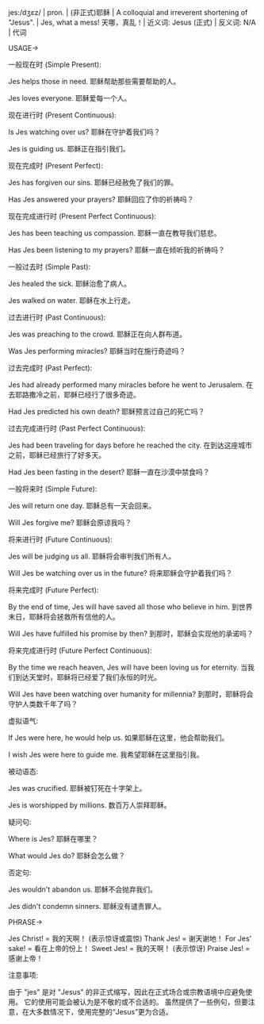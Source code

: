 jes:/dʒɛz/ | pron. | (非正式)耶稣 | A colloquial and irreverent shortening of "Jesus". | Jes, what a mess! 天哪，真乱！| 近义词: Jesus (正式) | 反义词: N/A | 代词


USAGE->

一般现在时 (Simple Present):

Jes helps those in need.  耶稣帮助那些需要帮助的人。

Jes loves everyone. 耶稣爱每一个人。


现在进行时 (Present Continuous):

Is Jes watching over us? 耶稣在守护着我们吗？

Jes is guiding us. 耶稣正在指引我们。


现在完成时 (Present Perfect):

Jes has forgiven our sins. 耶稣已经赦免了我们的罪。

Has Jes answered your prayers? 耶稣回应了你的祈祷吗？


现在完成进行时 (Present Perfect Continuous):

Jes has been teaching us compassion. 耶稣一直在教导我们慈悲。

Has Jes been listening to my prayers?  耶稣一直在倾听我的祈祷吗？


一般过去时 (Simple Past):

Jes healed the sick. 耶稣治愈了病人。

Jes walked on water. 耶稣在水上行走。


过去进行时 (Past Continuous):

Jes was preaching to the crowd. 耶稣正在向人群布道。

Was Jes performing miracles? 耶稣当时在施行奇迹吗？


过去完成时 (Past Perfect):

Jes had already performed many miracles before he went to Jerusalem. 在去耶路撒冷之前，耶稣已经行了很多奇迹。

Had Jes predicted his own death? 耶稣预言过自己的死亡吗？


过去完成进行时 (Past Perfect Continuous):

Jes had been traveling for days before he reached the city. 在到达这座城市之前，耶稣已经旅行了好多天。

Had Jes been fasting in the desert? 耶稣一直在沙漠中禁食吗？


一般将来时 (Simple Future):

Jes will return one day. 耶稣总有一天会回来。

Will Jes forgive me? 耶稣会原谅我吗？


将来进行时 (Future Continuous):

Jes will be judging us all. 耶稣将会审判我们所有人。

Will Jes be watching over us in the future? 将来耶稣会守护着我们吗？


将来完成时 (Future Perfect):

By the end of time, Jes will have saved all those who believe in him. 到世界末日，耶稣将会拯救所有信他的人。

Will Jes have fulfilled his promise by then? 到那时，耶稣会实现他的承诺吗？


将来完成进行时 (Future Perfect Continuous):

By the time we reach heaven, Jes will have been loving us for eternity. 当我们到达天堂时，耶稣将已经爱了我们永恒的时光。

Will Jes have been watching over humanity for millennia? 到那时，耶稣将会守护人类数千年了吗？


虚拟语气:

If Jes were here, he would help us. 如果耶稣在这里，他会帮助我们。

I wish Jes were here to guide me. 我希望耶稣在这里指引我。


被动语态:

Jes was crucified. 耶稣被钉死在十字架上。

Jes is worshipped by millions. 数百万人崇拜耶稣。


疑问句:

Where is Jes? 耶稣在哪里？

What would Jes do? 耶稣会怎么做？


否定句:

Jes wouldn't abandon us. 耶稣不会抛弃我们。

Jes didn't condemn sinners. 耶稣没有谴责罪人。


PHRASE->

Jes Christ! = 我的天啊！ (表示惊讶或震惊)
Thank Jes! = 谢天谢地！
For Jes' sake! = 看在上帝的份上！
Sweet Jes! = 我的天啊！ (表示惊讶)
Praise Jes! = 感谢上帝！


注意事项:

由于 "jes" 是对 "Jesus" 的非正式缩写，因此在正式场合或宗教语境中应避免使用。  它的使用可能会被认为是不敬的或不合适的。  虽然提供了一些例句，但要注意，在大多数情况下，使用完整的“Jesus”更为合适。

